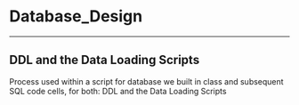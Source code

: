 # Database_Design
---
## DDL and the Data Loading Scripts 
Process used within a script for database we built in class and subsequent SQL code cells, for both: DDL and the Data Loading Scripts 
